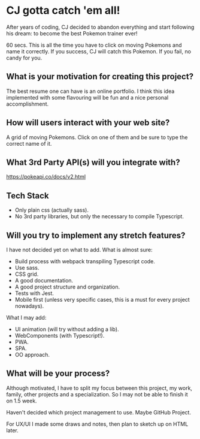 # CJ gotta catch 'em all!

After years of coding, CJ decided to abandon everything and start following his dream: to become the best Pokemon trainer ever!

60 secs. This is all the time you have to click on moving Pokemons and name it correctly. If you success, CJ will catch this Pokemon. If you fail, no candy for you.

## What is your motivation for creating this project?

The best resume one can have is an online portfolio. I think this idea implemented with some flavouring will be fun and a nice personal accomplishment.

## How will users interact with your web site?

A grid of moving Pokemons. Click on one of them and be sure to type the correct name of it.

## What 3rd Party API(s) will you integrate with?

https://pokeapi.co/docs/v2.html

## Tech Stack

- Only plain css (actually sass).
- No 3rd party libraries, but only the necessary to compile Typescript.

## Will you try to implement any stretch features?

I have not decided yet on what to add. What is almost sure:

- Build process with webpack transpiling Typescript code.
- Use sass.
- CSS grid.
- A good documentation.
- A good project structure and organization.
- Tests with Jest.
- Mobile first (unless very specific cases, this is a must for every project nowadays).

What I may add:

- UI animation (will try without adding a lib).
- WebComponents (with Typescript!).
- PWA.
- SPA.
- OO approach.

## What will be your process?

Although motivated, I have to split my focus between this project, my work, family, other projects and a specialization. So I may not be able to finish it on 1.5 week.

Haven't decided which project management to use. Maybe GitHub Project.

For UX/UI I made some draws and notes, then plan to sketch up on HTML later.
